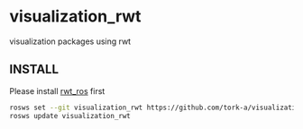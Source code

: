visualization_rwt
=================

visualization packages using rwt

INSTALL
-------
Please install [rwt_ros](https://github.com/tork-a/rwt_ros) first

```sh
rosws set --git visualization_rwt https://github.com/tork-a/visualization_rwt.git
rosws update visualization_rwt
```
